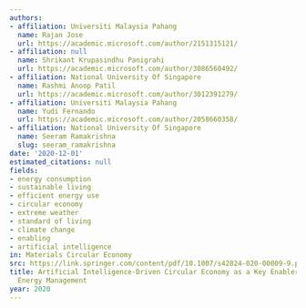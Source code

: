 ```yaml
---
authors:
- affiliation: Universiti Malaysia Pahang
  name: Rajan Jose
  url: https://academic.microsoft.com/author/2151315121/
- affiliation: null
  name: Shrikant Krupasindhu Panigrahi
  url: https://academic.microsoft.com/author/3086560492/
- affiliation: National University Of Singapore
  name: Rashmi Anoop Patil
  url: https://academic.microsoft.com/author/3012391279/
- affiliation: Universiti Malaysia Pahang
  name: Yudi Fernando
  url: https://academic.microsoft.com/author/2058660358/
- affiliation: National University Of Singapore
  name: Seeram Ramakrishna
  slug: seeram_ramakrishna
date: '2020-12-01'
estimated_citations: null
fields:
- energy consumption
- sustainable living
- efficient energy use
- circular economy
- extreme weather
- standard of living
- climate change
- enabling
- artificial intelligence
in: Materials Circular Economy
src: https://link.springer.com/content/pdf/10.1007/s42824-020-00009-9.pdf
title: Artificial Intelligence-Driven Circular Economy as a Key Enabler for Sustainable
  Energy Management
year: 2020
---
```

